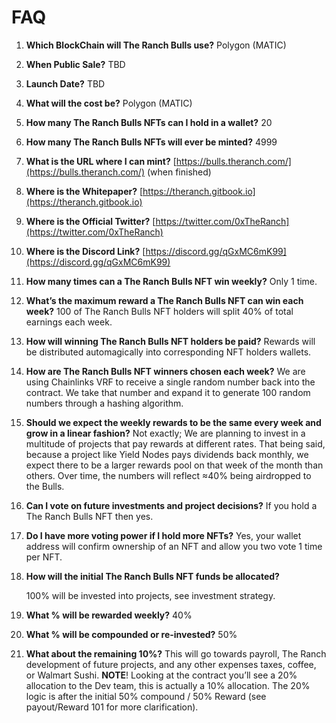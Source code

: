 # FAQ



1. **Which BlockChain will The Ranch Bulls use?** Polygon (MATIC)
2. **When Public Sale?** TBD
3. **Launch Date?** TBD
4. **What will the cost be?** Polygon (MATIC)
5. **How many The Ranch Bulls NFTs can I hold in a wallet?** 20
6. **How many The Ranch Bulls NFTs will ever be minted?** 4999
7. **What is the URL where I can mint?** [https://bulls.theranch.com/](https://bulls.theranch.com/) (when finished)
8. **Where is the Whitepaper?** [https://theranch.gitbook.io](https://theranch.gitbook.io)
9. **Where is the Official Twitter?** [https://twitter.com/0xTheRanch](https://twitter.com/0xTheRanch)
10. **Where is the Discord Link?** [https://discord.gg/qGxMC6mK99](https://discord.gg/qGxMC6mK99)
11. **How many times can a The Ranch Bulls NFT win weekly?** Only 1 time.
12. **What’s the maximum reward a The Ranch Bulls NFT can win each week?** 100 of The Ranch Bulls NFT holders will split 40% of total earnings each week.
13. **How will winning The Ranch Bulls NFT holders be paid?** Rewards will be distributed automagically into corresponding NFT holders wallets.
14. **How are The Ranch Bulls NFT winners chosen each week?** We are using Chainlinks VRF to receive a single random number back into the contract. We take that number and expand it to generate 100 random numbers through a hashing algorithm.
15. **Should we expect the weekly rewards to be the same every week and grow in a linear fashion?** Not exactly; We are planning to invest in a multitude of projects that pay rewards at different rates. That being said, because a project like Yield Nodes pays dividends back monthly, we expect there to be a larger rewards pool on that week of the month than others. Over time, the numbers will reflect ≈40% being airdropped to the Bulls.
16. **Can I vote on future investments and project decisions?** If you hold a The Ranch Bulls NFT then yes.
17. **Do I have more voting power if I hold more NFTs?** Yes, your wallet address will confirm ownership of an NFT and allow you two vote 1 time per NFT.&#x20;
18. **How will the initial The Ranch Bulls NFT funds be allocated?**&#x20;

    100% will be invested into projects, see investment strategy.&#x20;
19. **What % will be rewarded weekly?** 40%
20. **What % will be compounded or re-invested?** 50%
21. **What about the remaining 10%?** This will go towards payroll, The Ranch development of future projects, and any other expenses taxes, coffee, or Walmart Sushi. **NOTE**! Looking at the contract you’ll see a 20% allocation to the Dev team, this is actually a 10% allocation. The 20% logic is after the initial 50% compound / 50% Reward (see payout/Reward 101 for more clarification).
